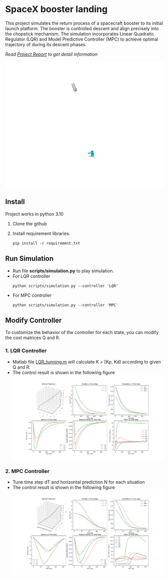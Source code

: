 # SpaceX booster landing

This project simulates the return process of a spacecraft booster to its initial launch platform. The booster is controlled descent and align precisely into the chopstick mechanism. The simulation incorporates Linear Quadratic Regulator (LQR) and Model Predictive Controller (MPC) to achieve optimal trajectory of during its descent phases. 

_Read [Project Report](Final_Project_Report.pdf) to get detail information_

<!-- <img src="/images/simulation_env.png" width="480" height="480"> -->
<img src="/images/output.gif">


## Install
Project works in python 3.10

1. Clone the github 

2. Install requirement libraries. 
    ```
    pip install -r requirement.txt
    ```

## Run Simulation
- Run file __scripts/simulation.py__ to play simulation.
- For LQR controller 
    ```
    python scripts/simulation.py --controller 'LQR'
    ```
- For MPC controller 
    ```
    python scripts/simulation.py --controller 'MPC'
    ```

## Modify Controller
To customize the behavior of the controller for each state, you can modify the cost matrices Q and R. 

### 1. LQR Controller
- Matlab file [LQR_tunning.m](scripts/LQR_tunning.m) will calculate K = [Kp, Kd] according to given Q and R.
- The control result is shown in the following figure
![LQR result](images/LQR_control_result.png)

### 2. MPC Controller
- Tune time step dT and horizontal prediction N for each situation 
- The control result is shown in the following figure
![MPC result](images/MPC_control_result.png)